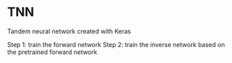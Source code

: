 # TNN
Tandem neural network created with Keras

Step 1: train the forward network
Step 2: train the inverse network based on the pretrained forward network
